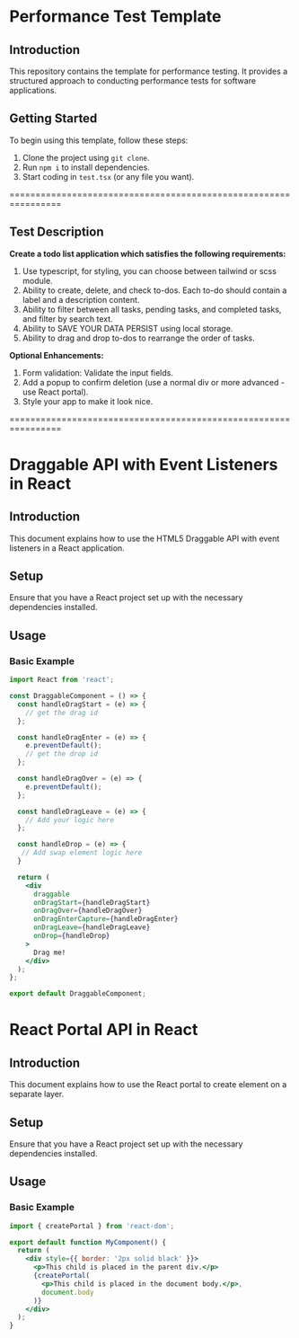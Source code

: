 # Performance Test Template

## Introduction
This repository contains the template for performance testing. It provides a structured approach to conducting performance tests for software applications.

## Getting Started
To begin using this template, follow these steps:

1. Clone the project using `git clone`.
2. Run `npm i` to install dependencies.
3. Start coding in `test.tsx` (or any file you want).



================================================================
## Test Description
**Create a todo list application which satisfies the following requirements:**

1. Use typescript, for styling, you can choose between tailwind or scss module.
2. Ability to create, delete, and check to-dos. Each to-do should contain a label and a description content.
3. Ability to filter between all tasks, pending tasks, and completed tasks, and filter by search text.
4. Ability to SAVE YOUR DATA PERSIST using local storage.
5. Ability to drag and drop to-dos to rearrange the order of tasks.

**Optional Enhancements:**
1. Form validation: Validate the input fields.
2. Add a popup to confirm deletion (use a normal div or more advanced - use React portal).
3. Style your app to make it look nice.

================================================================


# Draggable API with Event Listeners in React

## Introduction
This document explains how to use the HTML5 Draggable API with event listeners in a React application.

## Setup
Ensure that you have a React project set up with the necessary dependencies installed.

## Usage

### Basic Example

```jsx
import React from 'react';

const DraggableComponent = () => {
  const handleDragStart = (e) => {
    // get the drag id
  };

  const handleDragEnter = (e) => {
    e.preventDefault();
    // get the drop id
  };

  const handleDragOver = (e) => {
    e.preventDefault();
  };

  const handleDragLeave = (e) => {
    // Add your logic here
  };

  const handleDrop = (e) => {
   // Add swap element logic here
  }

  return (
    <div
      draggable
      onDragStart={handleDragStart}
      onDragOver={handleDragOver}
      onDragEnterCapture={handleDragEnter}
      onDragLeave={handleDragLeave}
      onDrop={handleDrop}
    >
      Drag me!
    </div>
  );
};

export default DraggableComponent;
```
# React Portal API in React

## Introduction
This document explains how to use the React portal to create element on a separate layer.

## Setup
Ensure that you have a React project set up with the necessary dependencies installed.

## Usage

### Basic Example

```jsx
import { createPortal } from 'react-dom';

export default function MyComponent() {
  return (
    <div style={{ border: '2px solid black' }}>
      <p>This child is placed in the parent div.</p>
      {createPortal(
        <p>This child is placed in the document body.</p>,
        document.body
      )}
    </div>
  );
}


